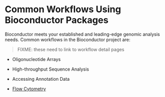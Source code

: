 Common Workflows Using Bioconductor Packages
============================================


Bioconductor meets your established and leading-edge genomic analysis
needs. Common workflows in the Bioconductor project are:

> FIXME: these need to link to workflow detail pages

* Oligonucleotide Arrays

* High-throughput Sequence Analysis

* Accessing Annotation Data

* [Flow Cytometry](flow-cytometry/)


